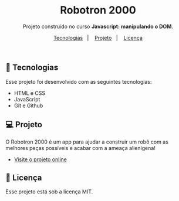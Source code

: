 <h1 align="center"> Robotron 2000 </h1>

<p align="center">
 Projeto construído no curso <b>Javascript: manipulando o DOM</b>. <br/>
</p>

<p align="center">
  <a href="#-tecnologias">Tecnologias</a>&nbsp;&nbsp;&nbsp;|&nbsp;&nbsp;&nbsp;
  <a href="#-projeto">Projeto</a>&nbsp;&nbsp;&nbsp;|&nbsp;&nbsp;&nbsp;
  <a href="#memo-licença">Licença</a>
</p>

<br>

## 🚀 Tecnologias

Esse projeto foi desenvolvido com as seguintes tecnologias:

- HTML e CSS
- JavaScript
- Git e Github

## 💻 Projeto

O Robotron 2000 é um app para ajudar a construir um robô com as melhores peças possíveis e acabar com a ameaça alienígena!

- [Visite o projeto online](https://luizfelipegondim.github.io/Robotron-2000/)


## :memo: Licença

Esse projeto está sob a licença MIT.
